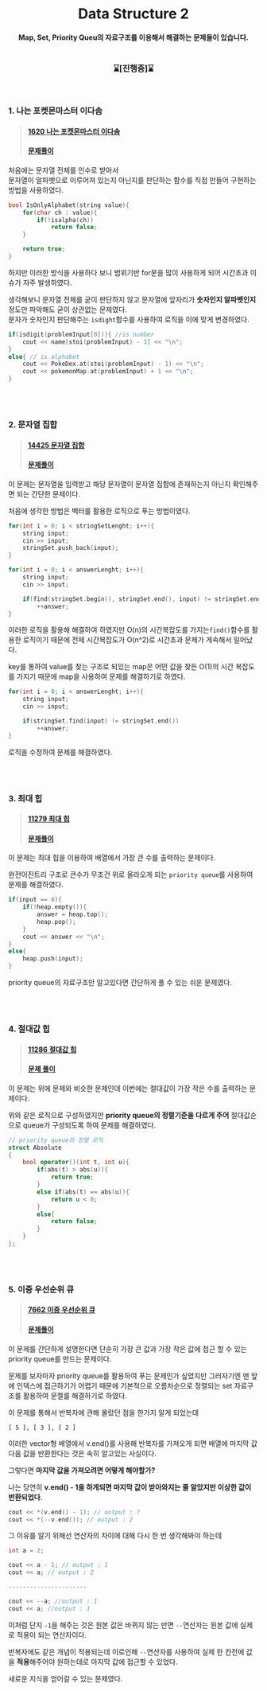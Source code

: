 <div align='center'>

# Data Structure 2
#### Map, Set, Priority Queu의 자료구조를 이용해서 해결하는 문제들이 있습니다. <br><br>

### ⌛[**진행중**]⌛
<br>

<div align='left'>

### 1. 나는 포켓몬마스터 이다솜
> #### [1620 나는 포켓몬마스터 이다솜](https://www.acmicpc.net/problem/1620)
> #### [문제풀이](https://github.com/ehdbs28/Algorithm/blob/main/BAEKJOON/Data_Structure2/1620_Im_PoketmonMaster_Dasom.cpp)

처음에는 문자열 전체를 인수로 받아서<br>문자열이 알파벳으로 이루어져 있는지 아닌지를 판단하는 함수를 직접 만들어 구현하는 방법을 사용하였다.

```cpp
bool IsOnlyAlphabet(string value){
    for(char ch : value){
        if(!isalpha(ch))
            return false;
    }

    return true;
}
```

하지만 이러한 방식을 사용하다 보니 범위기반 for문을 많이 사용하게 되어 시간초과 이슈가 자주 발생하였다.

생각해보니 문자열 전체를 굳이 판단하지 않고 문자열에 앞자리가 **숫자인지 알파벳인지** 정도만 파악해도 굳이 상관없는 문제였다.<br>문자가 숫자인지 판단해주는 `isdight`함수를 사용하여 로직을 이에 맞게 변경하였다.

```cpp
if(isdigit(problemInput[0])){ //is number
    cout << name[stoi(problemInput) - 1] << "\n";
}
else{ // is alphabet
    cout << PokeDex.at(stoi(problemInput) - 1) << "\n";
    cout << pokemonMap.at(problemInput) + 1 << "\n";
}
```

<br><br>

### 2. 문자열 집합
> #### [14425 문자열 집합](https://www.acmicpc.net/problem/14425)
> #### [문제풀이](https://github.com/ehdbs28/Algorithm/blob/main/BAEKJOON/Data_Structure2/14425_stringSet.cpp)

이 문제는 문자열을 입력받고 해당 문자열이 문자열 집합에 존재하는지 아닌지 확인해주면 되는 간단한 문제이다.

처음에 생각한 방법은 벡터를 활용한 로직으로 푸는 방법이였다.

```cpp
for(int i = 0; i < stringSetLenght; i++){
    string input;
    cin >> input;
    stringSet.push_back(input);
}

for(int i = 0; i < answerLenght; i++){
    string input;
    cin >> input;

    if(find(stringSet.begin(), stringSet.end(), input) != stringSet.end())
        ++answer;
} 
```
이러한 로직을 활용해 해결하여 하였지만 O(n)의 시간복잡도를 가지는`find()`함수를 활용한 로직이기 때문에 전체 시간복잡도가 O(n^2)로 시간초과 문제가 게속해서 일어났다.

key를 통하여 value를 찾는 구조로 되있는 map은 어떤 값을 찾든 O(1)의 시간 복잡도를 가지기 때문에 map을 사용하여 문제를 해결하기로 하였다.

```cpp
for(int i = 0; i < answerLenght; i++){
    string input;
    cin >> input;

    if(stringSet.find(input) != stringSet.end())
        ++answer;
} 
```
로직을 수정하여 문제를 해결하였다.

<br><br>

### 3. 최대 힙
> #### [11279 최대 힙](https://www.acmicpc.net/problem/11279)
> #### [문제풀이](https://github.com/ehdbs28/Algorithm/blob/main/BAEKJOON/Data_Structure2/11279_Max%20Heap.cpp)

이 문제는 최대 힙을 이용하여 배열에서 가장 큰 수를 출력하는 문제이다.

완전이진트리 구조로 큰수가 무조건 위로 올라오게 되는 `priority queue`를 사용하여 문제를 해결하였다.

```cpp
if(input == 0){
    if(!heap.empty()){
        answer = heap.top();
        heap.pop();
    }
    cout << answer << "\n";
}
else{
    heap.push(input);
}
```
priority queue의 자료구조만 알고있다면 간단하게 풀 수 있는 쉬운 문제였다.

<br><br>

### 4. 절대값 힙
> #### [11286 절대값 힙](https://www.acmicpc.net/problem/11286)
> #### [문제 풀이](https://github.com/ehdbs28/Algorithm/blob/main/BAEKJOON/Data_Structure2/11286_%20Absolute%20Heap.cpp)

이 문제는 위에 문제와 비슷한 문제인데 이번에는 절대값이 가장 작은 수를 출력하는 문제이다.

위와 같은 로직으로 구성하였지만 **priority queue의 정렬기준을 다르게 주어** 절대값순으로 queue가 구성되도록 하여 문제를 해결하였다.

```cpp
// priority queue의 정렬 로직
struct Absolute
{
    bool operator()(int t, int u){
        if(abs(t) > abs(u)){
            return true;
        }
        else if(abs(t) == abs(u)){
            return u < 0;
        }
        else{
            return false;
        }
    }
};
```

<br><br>

### 5. 이중 우선순위 큐
> #### [7662 이중 우선순위 큐](https://www.acmicpc.net/problem/7662)
> #### [문제풀이](https://github.com/ehdbs28/Algorithm/blob/main/BAEKJOON/Data_Structure2/7662_Double%20Priority%20Queue.cpp)

이 문제를 간단하게 설명한다면 단순히 가장 큰 값과 가장 작은 값에 접근 할 수 있는 priority queue를 만드는 문제이다.

문제를 보자마자 priority queue를 활용하여 푸는 문제인가 싶었지만 그러자기엔 맨 앞에 인덱스에 접근하기가 어렵기 때문에 기본적으로 오름차순으로 정렬되는 set 자료구조를 활용하여 문젤를 해결하기로 하였다.

이 문제를 통해서 반복자에 관해 몰랐던 점을 한가지 알게 되었는데

```
[ 5 ], [ 3 ], [ 2 ]
```

이러한 vector형 배열에서 v.end()를 사용해 반복자를 가져오게 되면 배열에 마지막 값 다음 값을 반환한다는 것은 속히 알고있는 사실이다.

그렇다면 **마지막 값을 가져오려면 어떻게 해야할가?**

나는 당연히 **v.end() - 1을 하게되면 마지막 값이 받아와지는 줄 알았지만 이상한 값이 반환되었다**.

```cpp
cout << *(v.end() - 1); // output : ?
cout << *(--v.end()); // output : 2
```

그 이유를 알기 위해선 연산자의 차이에 대해 다시 한 번 생각해봐야 하는데
```cpp
int a = 2;

cout << a - 1; // output : 1
cout << a; // output : 2

----------------------

cout << --a; //output : 1
cout << a; //output : 1
```
이처럼 단지 `-1`을 해주는 것은 원본 값은 바뀌지 않는 반면 `--`연산자는 원본 값에 실제로 적용이 되는 연산자이다.

반복자에도 같은 개념이 적용되는데 이로인해 `--`연산자를 사용하여 실제 한 칸전에 값을 **적용**해주어야 원하는데로 마지막 값에 접근할 수 있었다. 

새로운 지식을 얻어갈 수 있는 문제였다.